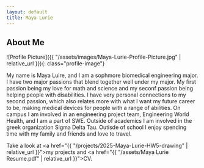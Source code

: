 ```yaml
---
layout: default
title: Maya Lurie
---
```


## About Me


![Profile Picture]({{ "/assets/images/Maya-Lurie-Profile-Picture.jpg" | relative_url }}){: class="profile-image"}

 
My name is Maya Luire, and I am a sophmore biomedical engineering major. I have two major passions that blend together well under my major. My first passion being my love for math and science and my seconf passion being helping people with disabilities. I have very personal connections to my second passion, which also relates more with what I want my future career to be, making medical devices for people with a range of abilities. On campus I am involved in an engineering project team, Engineering World Health, and I am a part of SWE. Outside of academics I am involved in the greek organization Sigma Delta Tau. Outisde of school I enjoy spending time with my family and friends and love to travel. 

Take a look at <a href="{{ "/projects/2025-Maya-Lurie-HW5-drawing" | relative_url }}">my projects</a> and <a href="{{ "/assets/Maya Lurie Resume.pdf" | relative_url }}">CV</a>.

